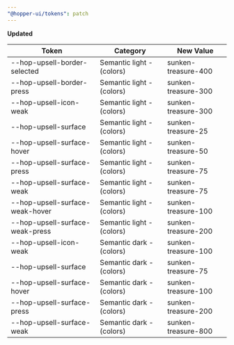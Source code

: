 ```yaml
---
"@hopper-ui/tokens": patch
---
```


**Updated**

| Token                           | Category                  | New Value           |
| ------------------------------- | ------------------------- | ------------------- |
| --hop-upsell-border-selected    | Semantic light - (colors) | sunken-treasure-400 |
| --hop-upsell-border-press       | Semantic light - (colors) | sunken-treasure-300 |
| --hop-upsell-icon-weak          | Semantic light - (colors) | sunken-treasure-300 |
| --hop-upsell-surface            | Semantic light - (colors) | sunken-treasure-25  |
| --hop-upsell-surface-hover      | Semantic light - (colors) | sunken-treasure-50  |
| --hop-upsell-surface-press      | Semantic light - (colors) | sunken-treasure-75  |
| --hop-upsell-surface-weak       | Semantic light - (colors) | sunken-treasure-75  |
| --hop-upsell-surface-weak-hover | Semantic light - (colors) | sunken-treasure-100 |
| --hop-upsell-surface-weak-press | Semantic light - (colors) | sunken-treasure-200 |
| --hop-upsell-icon-weak          | Semantic dark - (colors)  | sunken-treasure-100 |
| --hop-upsell-surface            | Semantic dark - (colors)  | sunken-treasure-75  |
| --hop-upsell-surface-hover      | Semantic dark - (colors)  | sunken-treasure-100 |
| --hop-upsell-surface-press      | Semantic dark - (colors)  | sunken-treasure-200 |
| --hop-upsell-surface-weak       | Semantic dark - (colors)  | sunken-treasure-800 |
